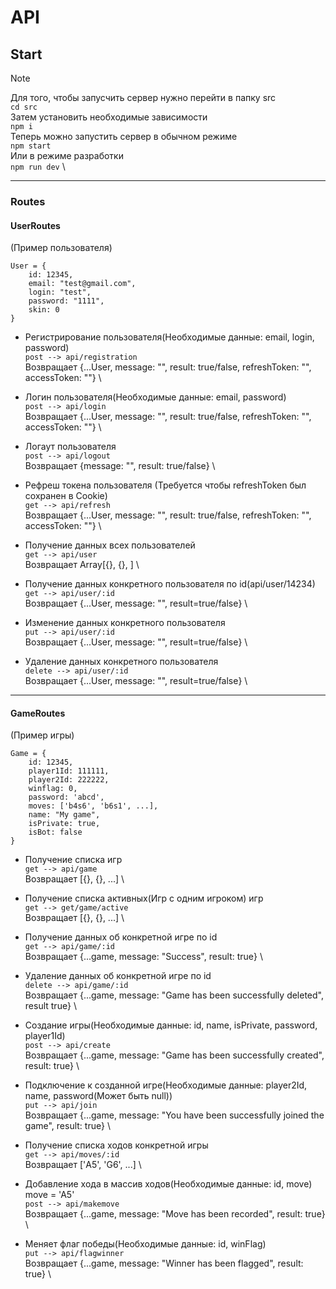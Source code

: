 # API
## Start
> [!NOTE]
> Для того, чтобы запусчить сервер нужно перейти в папку src \
>   `cd src` \
> Затем установить необходимые зависимости \
>   `npm i` \
> Теперь можно запустить сервер в обычном режиме \
>   `npm start` \
> Или в режиме разработки \
>   `npm run dev` \

---
### Routes

#### UserRoutes
(Пример пользователя)

    User = {
        id: 12345,
        email: "test@gmail.com",
        login: "test",
        password: "1111",
        skin: 0
    }
    
* Регистрирование пользователя(Необходимые данные: email, login, password) \
    `post --> api/registration` \
    Возвращает {...User, message: "", result: true/false, refreshToken: "", accessToken: ""} \
    
* Логин пользователя(Необходимые данные: email, password) \
    `post --> api/login` \
    Возвращает {...User, message: "", result: true/false, refreshToken: "", accessToken: ""} \

* Логаут пользователя \
    `post --> api/logout` \
    Возвращает {message: "", result: true/false} \

* Рефреш токена пользователя (Требуется чтобы refreshToken был сохранен в Cookie) \
    `get --> api/refresh` \
    Возвращает {...User, message: "", result: true/false, refreshToken: "", accessToken: ""} \

* Получение данных всех пользователей \
    `get --> api/user` \
    Возвращает Array[{}, {}, ] \
    
* Получение данных конкретного пользователя по id(api/user/14234) \
    `get --> api/user/:id` \
    Возвращает {...User, message: "", result=true/false} \
    
* Изменение данных конкретного пользователя \
    `put --> api/user/:id` \
    Возвращает {...User, message: "", result=true/false} \

* Удаление данных конкретного пользователя \
    `delete --> api/user/:id` \
    Возвращает {...User, message: "", result=true/false} \

---
#### GameRoutes
(Пример игры)

    Game = {
        id: 12345,
        player1Id: 111111,
        player2Id: 222222,
        winflag: 0,
        password: 'abcd',
        moves: ['b4s6', 'b6s1', ...],
        name: "My game",
        isPrivate: true,
        isBot: false
    }

* Получение списка игр \
    `get --> api/game` \
    Возвращает [{}, {}, ...] \

* Получение списка активных(Игр с одним игроком) игр \
    `get --> get/game/active` \
    Возвращает [{}, {}, ...] \

* Получение данных об конкретной игре по id \
    `get --> api/game/:id` \
    Возвращает {...game, message: "Success", result: true} \

* Удаление данных об конкретной игре по id \
    `delete --> api/game/:id` \
    Возвращает {...game, message: "Game has been successfully deleted", result true} \

* Создание игры(Необходимые данные: id, name, isPrivate, password, player1Id) \
    `post --> api/create` \
    Возвращает {...game, message: "Game has been successfully created", result: true} \
    
* Подключение к созданной игре(Необходимые данные: player2Id, name, password(Может быть null)) \
    `put --> api/join` \
    Возвращает {...game, message: "You have been successfully joined the game", result: true} \

* Получение списка ходов конкретной игры \
    `get --> api/moves/:id` \
    Возвращает ['A5', 'G6', ...] \

* Добавление хода в массив ходов(Необходимые данные: id, move) move = 'A5' \
    `post --> api/makemove` \
    Возвращает {...game, message: "Move has been recorded", result: true} \

* Меняет флаг победы(Необходимые данные: id, winFlag) \
    `put --> api/flagwinner` \
    Возвращает {...game, message: "Winner has been flagged", result: true} \
